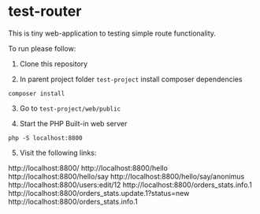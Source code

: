 # test-router

This is tiny web-application to testing simple route functionality.

To run please follow:

1. Clone this repository

2. In parent project folder `test-project` install composer dependencies

```
composer install
```

3. Go to `test-project/web/public`

4. Start the PHP Built-in web server

```
php -S localhost:8800
```

5. Visit the following links:

http://localhost:8800/
http://localhost:8800/hello
http://localhost:8800/hello/say
http://localhost:8800/hello/say/anonimus
http://localhost:8800/users:edit/12
http://localhost:8800/orders_stats.info.1
http://localhost:8800/orders_stats.update.1?status=new
http://localhost:8800/orders_stats.info.1